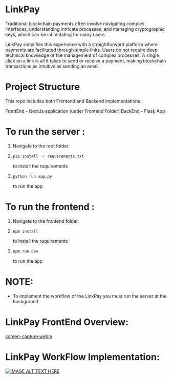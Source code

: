 # LinkPay
Traditional blockchain payments often involve navigating complex interfaces, understanding intricate processes, and managing cryptographic keys, which can be intimidating for many users.

LinkPay simplifies this experience with a straightforward platform where payments are facilitated through simple links. Users do not require deep technical knowledge or the management of complex processes. A single click on a link is all it takes to send or receive a payment, making blockchain transactions as intuitive as sending an email.

# Project Structure
This repo includes both Frontend and Backend implementations.

FrontEnd - NextJs application (under Frontend Folder)
BackEnd  - Flask App 

# To run the server :

1. Navigate to the root folder.
   
2. ```bash
   pip install -r requirements.txt
   ```
   to install the requirements
   
3. ```bash
   python run app.py
   ```
   to run the app

# To run the frontend :

1. Navigate to the frontend folder.
   
2. ```bash
   npm install
   ```
   to install the requirements
   
3. ```bash
   npm run dev
   ```
   to run 
the app

# NOTE:
-   To implement the workflow of the LinkPay you must run the server at the background

# LinkPay FrontEnd Overview:
[screen-capture.webm](https://github.com/toastx/LinkPay/assets/108117611/9719272b-57d1-49a3-b331-f7f19ec4c6a0)

# LinkPay WorkFlow Implementation:
[![IMAGE ALT TEXT HERE](https://assets.devfolio.co/hackathons/ab58fdece365474481227c045ce6363d/projects/9839029a4d984fee83a0928228e089f2/8d1663e2-3b1e-468b-ad7b-c861dacb0303.png)]([https://www.youtube.com/watch?v=YOUTUBE_VIDEO_ID_HERE](https://www.youtube.com/watch?v=gy6E6-ZgrxE))


